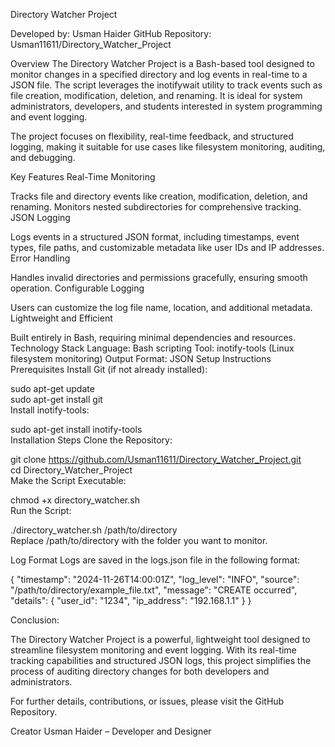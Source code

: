 Directory Watcher Project


Developed by: Usman Haider
GitHub Repository: Usman11611/Directory_Watcher_Project

Overview
The Directory Watcher Project is a Bash-based tool designed to monitor changes in a specified directory and log events in real-time to a JSON file. The script leverages the inotifywait utility to track events such as file creation, modification, deletion, and renaming. It is ideal for system administrators, developers, and students interested in system programming and event logging.

The project focuses on flexibility, real-time feedback, and structured logging, making it suitable for use cases like filesystem monitoring, auditing, and debugging.

Key Features
Real-Time Monitoring

Tracks file and directory events like creation, modification, deletion, and renaming.
Monitors nested subdirectories for comprehensive tracking.
JSON Logging

Logs events in a structured JSON format, including timestamps, event types, file paths, and customizable metadata like user IDs and IP addresses.
Error Handling

Handles invalid directories and permissions gracefully, ensuring smooth operation.
Configurable Logging

Users can customize the log file name, location, and additional metadata.
Lightweight and Efficient

Built entirely in Bash, requiring minimal dependencies and resources.
Technology Stack
Language: Bash scripting
Tool: inotify-tools (Linux filesystem monitoring)
Output Format: JSON
Setup Instructions
Prerequisites
Install Git (if not already installed):


sudo apt-get update  
sudo apt-get install git  
Install inotify-tools:


sudo apt-get install inotify-tools  
Installation Steps
Clone the Repository:


git clone https://github.com/Usman11611/Directory_Watcher_Project.git  
cd Directory_Watcher_Project  
Make the Script Executable:


chmod +x directory_watcher.sh  
Run the Script:


./directory_watcher.sh /path/to/directory  
Replace /path/to/directory with the folder you want to monitor.

Log Format
Logs are saved in the logs.json file in the following format:


{
  "timestamp": "2024-11-26T14:00:01Z",
  "log_level": "INFO",
  "source": "/path/to/directory/example_file.txt",
  "message": "CREATE occurred",
  "details": {
    "user_id": "1234",
    "ip_address": "192.168.1.1"
  }
}

Conclusion:

The Directory Watcher Project is a powerful, lightweight tool designed to streamline filesystem monitoring and event logging. With its real-time tracking capabilities and structured JSON logs, this project simplifies the process of auditing directory changes for both developers and administrators.

For further details, contributions, or issues, please visit the GitHub Repository.

Creator
Usman Haider – Developer and Designer
